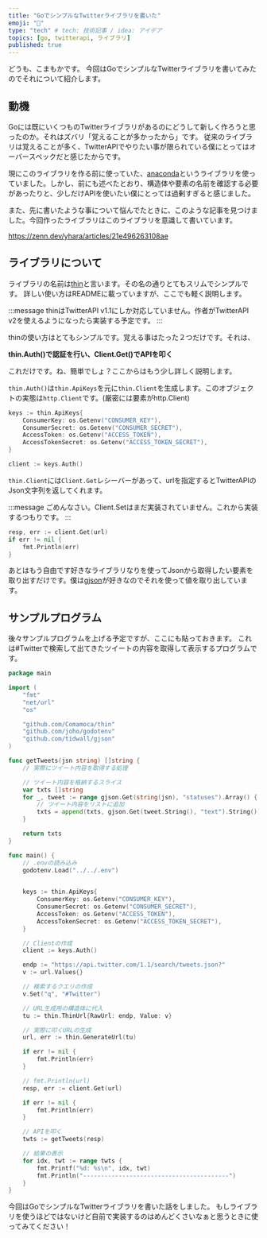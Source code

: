 ```yaml
---
title: "GoでシンプルなTwitterライブラリを書いた"
emoji: "🦊"
type: "tech" # tech: 技術記事 / idea: アイデア
topics: [go, twitterapi, ライブラリ]
published: true
---
```


どうも、こまもかです。
今回はGoでシンプルなTwitterライブラリを書いてみたのでそれについて紹介します。

## 動機

Goには既にいくつものTwitterライブラリがあるのにどうして新しく作ろうと思ったのか。それはズバリ「覚えることが多かったから」です。
従来のライブラリは覚えることが多く、TwitterAPIでやりたい事が限られている僕にとってはオーバースペックだと感じたからです。

現にこのライブラリを作る前に使っていた、[anaconda](https://github.com/ChimeraCoder/anaconda)というライブラリを使っていました。しかし、前にも述べたとおり、構造体や要素の名前を確認する必要があったりと、少しだけAPIを使いたい僕にとっては過剰すぎると感じました。

また、先に書いたような事について悩んでたときに、このような記事を見つけました。今回作ったライブラリはこのライブラリを意識して書いています。

https://zenn.dev/yhara/articles/21e496263108ae


## ライブラリについて

ライブラリの名前は[thin](https://github.com/Comamoca/thin)と言います。その名の通りとてもスリムでシンプルです。
詳しい使い方はREADMEに載っていますが、ここでも軽く説明します。

:::message
thinはTwitterAPI v1.1にしか対応していません。作者がTwitterAPI v2を使えるようになったら実装する予定です。
:::

thinの使い方はとてもシンプルです。覚える事はたった２つだけです。それは、

**thin.Auth()で認証を行い、Client.Get()でAPIを叩く**

これだけです。ね、簡単でしょ？ここからはもう少し詳しく説明します。

`thin.Auth()`は`thin.ApiKeys`を元に`thin.Client`を生成します。このオブジェクトの実態は`http.Client`です。(厳密には要素がhttp.Client)

```go
keys := thin.ApiKeys{
	ConsumerKey: os.Getenv("CONSUMER_KEY"),
	ConsumerSecret:	os.Getenv("CONSUMER_SECRET"),
	AccessToken: os.Getenv("ACCESS_TOKEN"),
	AccessTokenSecret: os.Getenv("ACCESS_TOKEN_SECRET"),
}

client := keys.Auth()
```

`thin.Client`には`Client.Get`レシーバーがあって、urlを指定するとTwitterAPIのJson文字列を返してくれます。

:::message
ごめんなさい。Client.Setはまだ実装されていません。これから実装するつもりです。
:::

```go
resp, err := client.Get(url)
if err != nil {
	fmt.Println(err)
}
```

あとはもう自由です好きなライブラリなりを使ってJsonから取得したい要素を取り出すだけです。僕は[gjson](https://github.com/tidwall/gjson)が好きなのでそれを使って値を取り出しています。

## サンプルプログラム

後々サンプルプログラムを上げる予定ですが、ここにも貼っておきます。
これは#Twitterで検索して出てきたツイートの内容を取得して表示するプログラムです。

```go
package main

import (
	"fmt"
	"net/url"
	"os"

	"github.com/Comamoca/thin"
	"github.com/joho/godotenv"
	"github.com/tidwall/gjson"
)

func getTweets(jsn string) []string {
	// 実際にツイート内容を取得する処理

	// ツイート内容を格納するスライス
	var txts []string
	for _, tweet := range gjson.Get(string(jsn), "statuses").Array() {
		// ツイート内容をリストに追加
		txts = append(txts, gjson.Get(tweet.String(), "text").String())
	}

	return txts
}

func main() {
	// .envの読み込み
	godotenv.Load("../../.env")

	
	keys := thin.ApiKeys{
		ConsumerKey: os.Getenv("CONSUMER_KEY"),
		ConsumerSecret: os.Getenv("CONSUMER_SECRET"),
		AccessToken: os.Getenv("ACCESS_TOKEN"),
		AccessTokenSecret: os.Getenv("ACCESS_TOKEN_SECRET"),
	}

	// Clientの作成
	client := keys.Auth()

	endp := "https://api.twitter.com/1.1/search/tweets.json?"
	v := url.Values{}

	// 検索するクエリの作成
	v.Set("q", "#Twitter")

	// URL生成用の構造体に代入
	tu := thin.ThinUrl{RawUrl: endp, Value: v}

	// 実際に叩くURLの生成
	url, err := thin.GenerateUrl(tu)

	if err != nil {
		fmt.Println(err)
	}

	// fmt.Println(url)
	resp, err := client.Get(url)

	if err != nil {
		fmt.Println(err)
	}

	// APIを叩く
	twts := getTweets(resp)

	// 結果の表示
	for idx, twt := range twts {
		fmt.Printf("%d: %s\n", idx, twt)
		fmt.Println("-----------------------------------------")
	}
}
```

今回はGoでシンプルなTwitterライブラリを書いた話をしました。
もしライブラリを使うほどではないけど自前で実装するのはめんどくさいなぁと思うときに使ってみてください！
